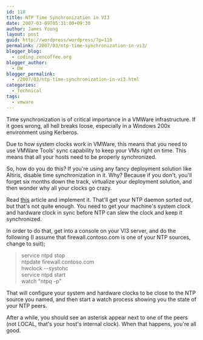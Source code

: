 ```yaml
---
id: 118
title: NTP Time Synchronization in VI3
date: 2007-03-09T05:31:00+09:30
author: James Young
layout: post
guid: http://wordpress/wordpress/?p=118
permalink: /2007/03/ntp-time-synchronization-in-vi3/
blogger_blog:
  - coding.zencoffee.org
blogger_author:
  - DW
blogger_permalink:
  - /2007/03/ntp-time-synchronization-in-vi3.html
categories:
  - Technical
tags:
  - vmware
---
```

Time synchronization is of critical importance in a VMWare infrastructure. If it goes wrong, all hell breaks loose, especially in a Windows 200x environment using Kerberos.

Due to how system clocks work in VMWare, this means that you need to use VMWare Tools' sync capability to keep your VMs right on time. This means that all your hosts need to be properly synchronized.

So, how do you do this? If you're using any fancy deployment solution like Altiris, disable time synchronization in it. Why? Because if you don't, you'll forget six months down the track, virtualize your deployment solution, and then wonder why all your clocks go crazy.

Read [this](http://kb.vmware.com/KanisaPlatform/Publishing/408/1339_f.SAL_Public.html) article and implement it. That'll get your NTP daemon sorted out, but that's not quite enough. You need to get your machine's system clock and hardware clock in sync before NTP can slew the clock and keep it synchronized.

In order to do that, get into a console on your VI3 server, and do the following (I assume that firewall.contoso.com is one of your NTP sources, change to suit);

<span></span>

> <span>service ntpd stop</span>  
> <span>ntpdate firewall.contoso.com</span>  
> <span>hwclock --systohc</span>  
> <span>service ntpd start</span>  
> <span>watch "ntpq -p"</span>

<span></span>

That will configure your system and hardware clocks to be close to the NTP source you named, and then start a watch process showing you the state of your NTP peers.

After a while, you should see an asterisk appear next to one of the peers (not LOCAL, that's your host's internal clock). When that happens, you're all good.